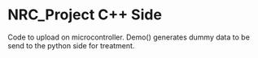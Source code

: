# NRC_Project C++ Side

Code to upload on microcontroller.
Demo() generates dummy data to be send to the python side for treatment.
